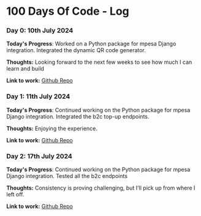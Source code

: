 # 100 Days Of Code - Log

### Day 0: 10th July 2024

**Today's Progress**: Worked on a Python package for mpesa Django integration. Integrated the dynamic QR code generator.

**Thoughts:** Looking forward to the next few weeks to see how much I can learn and build

**Link to work:** [Github Repo]([http://www.example.com](https://github.com/kangangi/MpesaDjangoIntegration))

### Day 1: 11th July 2024

**Today's Progress**: Continued working on the Python package for mpesa Django integration. Integrated the b2c top-up endpoints.

**Thoughts:** Enjoying the experience.

**Link to work:** [Github Repo]([http://www.example.com](https://github.com/kangangi/MpesaDjangoIntegration))

### Day 2: 17th July 2024 
**Today's Progress**: Continued working on the Python package for mpesa Django integration. Tested all the b2c endpoints

**Thoughts:** Consistency is proving challenging, but I'll pick up from where I left off.

**Link to work:** [Github Repo]([http://www.example.com](https://github.com/kangangi/MpesaDjangoIntegration))

